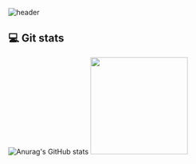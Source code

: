 ![header](https://capsule-render.vercel.app/api?type=Wave&color=auto&height=300&section=header&text=Noh%20YuMin&fontSize=90)
## 💻 Git stats
![Anurag's GitHub stats](https://github-readme-stats.vercel.app/api?username=NohYuMin&show_icons=true&theme=ambient_gradient)
<img src="https://github-readme-stats.vercel.app/api/top-langs/?username=NohYuMin&exclude_repo=NohYuMin.github.io&layout=compact&theme=tokyonight" height = "195px"/>
